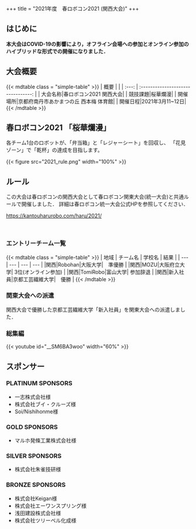 +++
title = "2021年度　春ロボコン2021 (関西大会)"
+++
## はじめに
**本大会はCOVID-19の影響により，オフライン会場への参加とオンライン参加のハイブリッドな形式での開催になりました．**  


## 大会概要

{{< mdtable class = "simple-table" >}}
| 概要 |  |
| :---: | :--------------------------------: |
| 大会名称|春ロボコン2021 関西大会|
| 競技課題|桜華爛漫|
| 開催場所|京都府南丹市あかまつの丘 西本梅 体育館|
| 開催日程|2021年3月11~12日|
{{< /mdtable >}}


## 春ロボコン2021 「桜華爛漫」

各チーム1台のロボットが、「弁当箱」と「レジャーシート」を回収し、
「花見ゾーン」で「乾杯」の達成を目指します。

{{< figure src="2021_rule.png" width="100%" >}}
 
## ルール

この大会は春ロボコンの関西大会として春ロボコン関東大会(統一大会)と共通ルールで開催しました．
詳細は春ロボコン統一大会公式HPを参照してください．

https://kantouharurobo.com/haru/2021/

<br>

### エントリーチーム一覧
{{< mdtable class = "simple-table" >}}
| 地域 | チーム名 | 学校名 | 結果 |
| --- | --- | --- | --- |
|関西|Robohan|大阪大学|　準優勝 |
|関西|MOZU|大阪府立大学| 3位(オンライン参加) |
|関西|TomiRobo|富山大学| 参加辞退 |
|関西|新入社員|京都工芸繊維大学|　優勝 |
{{< /mdtable >}}

### 関東大会への派遣
関西大会で優勝した京都工芸繊維大学「新入社員」を関東大会への派遣しました．

### 総集編
<!-- <iframe width="560" height="315" src="https://www.youtube.com/embed/__SM6BA3woo" title="YouTube video player" frameborder="0" allow="accelerometer; autoplay; clipboard-write; encrypted-media; gyroscope; picture-in-picture" allowfullscreen></iframe> -->

{{< youtube id="__SM6BA3woo"  width="60%" >}}
<!-- ## 総括 -->

## スポンサー
### PLATINUM SPONSORS
- 一志株式会社様
- 株式会社ブイ・クルーズ様
- Soi/Nishihonme様
### GOLD SPONSORS
- マルホ発條工業株式会社様
### SILVER SPONSORS
- 株式会社朱雀技研様
### BRONZE SPONSORS
- 株式会社Keigan様
- 株式会社エーワンスプリング様
- 浅田建設株式会社様
- 株式会社ツリーベル化成様
